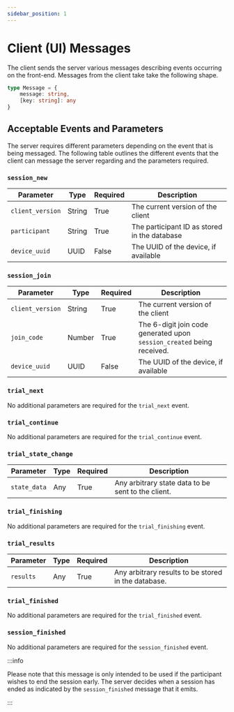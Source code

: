 ```yaml
---
sidebar_position: 1
---
```


# Client (UI) Messages

The client sends the server various messages describing events occurring on the front-end. Messages from the client take take the following shape.

```typescript
type Message = {
    message: string,
    [key: string]: any
}
```

## Acceptable Events and Parameters

The server requires different parameters depending on the event that is being messaged. The following table outlines the different events that the client can message the server regarding and the parameters required.

### `session_new`

| Parameter | Type | Required | Description |
|-----------|------|----------|-------------|
| `client_version` | String | True | The current version of the client |
| `participant` | String | True | The participant ID as stored in the database |
| `device_uuid` | UUID | False | The UUID of the device, if available |

### `session_join`

| Parameter | Type | Required | Description |
|-----------|------|----------|-------------|
| `client_version` | String | True | The current version of the client |
| `join_code` | Number | True | The 6-digit join code generated upon `session_created` being received. |
| `device_uuid` | UUID | False | The UUID of the device, if available |

### `trial_next`

No additional parameters are required for the `trial_next` event.

### `trial_continue`

No additional parameters are required for the `trial_continue` event.

### `trial_state_change`

| Parameter | Type | Required | Description |
|-----------|------|----------|-------------|
| `state_data` | Any | True | Any arbitrary state data to be sent to the client. |

### `trial_finishing`

No additional parameters are required for the `trial_finishing` event.

### `trial_results`

| Parameter | Type | Required | Description |
|-----------|------|----------|-------------|
| `results` | Any | True | Any arbitrary results to be stored in the database. |

### `trial_finished`

No additional parameters are required for the `trial_finished` event.

### `session_finished`

No additional parameters are required for the `session_finished` event.

:::info

Please note that this message is only intended to be used if the participant wishes to end the session early. The server decides when a session has ended as indicated by the `session_finished` message that it emits.

:::

